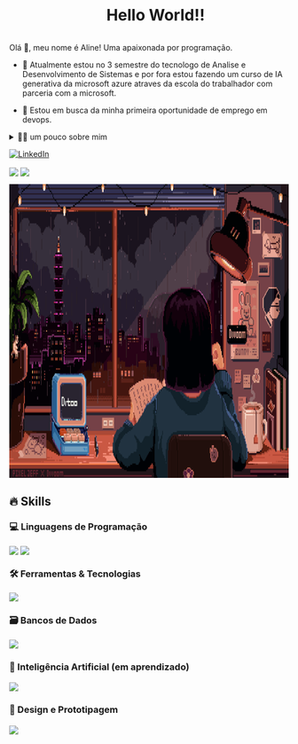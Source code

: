 <!--título-->
<div id="user-content-toc">
  <ul align="center">
    <summary><h1 style="display: inline-block">Hello World!!</h1></summary>
</div>
<!-- Presentation -->
<p>
  Olá 👋, meu nome é Aline! Uma apaixonada por programação.

  - 🌱 Atualmente estou no 3 semestre do tecnologo de Analise e Desenvolvimento de Sistemas e por fora estou fazendo um curso de IA generativa da microsoft azure atraves da escola do trabalhador com parceria com a microsoft.

  - 🔭 Estou em busca da minha primeira oportunidade de emprego em devops. 
</p>

<!-- Dropdown -->
<details>
  <summary>👨‍💻 um pouco sobre mim</summary>
  
  - 💬 Tenho 21 anos e atualmente moro no Brasil e estou passando por uma transição de carreira e observei que programação seria ideal pois, é uma área que demanda muitas vagas no mercado de trabalho e no momento estou desenvolvendo um projeto educacional onde posso consolidar as minhas skills que seriam:

    - Backend: Python, Node.js, java, C#, PHP e GO(Golang).
    - Frontend: Html, CSS, Javascript e Typescrit.
    - Devops: Docker/Yaml, Bash, Git, Terraform.
    - Outro: figma, markdown

  - ⚡ Gosto de ler, seja um bom livro, quadrinhos, além de assistir filmes e jogar! Acredito que nossos interesses pessoais contribuem para uma 
  percepção mais apurada das coisas e para a resolução de problemas. \o/

</details>

<!-- links -->

[![LinkedIn](https://img.shields.io/badge/LinkedIn-0077B5?style=for-the-badge&logo=linkedin&logoColor=white)](https://www.linkedin.com/in/aline-brandão-8b555a261/)

<!-- GithubStats -->
  <img align="center" width="400em" src="https://github-readme-stats.vercel.app/api?username=AlineBrandaoS&show_icons=true&theme=radical">  <img align="center" width="440em" src="https://github-readme-stats.vercel.app/api/top-langs/?username=AlineBrandaoS&layout=compact&theme=radical">
 

<!-- Portfolio -->

<!-- GIF -->
<p align="left">
  <img align="center" height= "530" width="980" src="pixel-art-gif-Captivating-Pixel-Art-Scenes.gif" alt="Imagem">
</p>


## 🔥 Skills
<!-- Skills: Programming Languages -->
  <div style="flex-basis: 48%;">
    <h3>💻 Linguagens de Programação</h3>
    <img align="center" href="https://skillicons.dev" src="https://skillicons.dev/icons?i=python,javascript,css,c#"/>
    <img align="center" href="https://skillicons.dev" src="https://skillicons.dev/icons?i=golang,html,typescript,bash"/>
    <h3>🛠️ Ferramentas & Tecnologias</h3>
    <img align="center" href="https://skillicons.dev" src="https://skillicons.dev/icons?i=git,docker,terraform,nodejs,.net"/>
    <h3>🗃️ Bancos de Dados</h3>
    <img align="center" href="https://skillicons.dev" src="https://skillicons.dev/icons?i=mysql,postgresql"/>
    <h3>🤖 Inteligência Artificial (em aprendizado)</h3>
    <img align="center" href="https://skillicons.dev" src="https://skillicons.dev/icons?i=azure"/>
    <h3>🎨 Design e Prototipagem</h3>
    <img align="center" href="https://skillicons.dev" src="https://skillicons.dev/icons?i=figma,markdown"/>
  </div>

